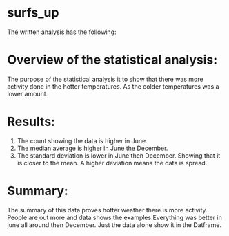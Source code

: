 # surfs_up
The written analysis has the following:
# Overview of the statistical analysis:
The purpose of the statistical analysis it to show that there was more activity done in the hotter temperatures. As the colder temperatures was a lower amount.

# Results:
1.	The count showing the data is higher in June.
2. The median average is higher in June the December.
3. The standard deviation is lower in June then December. Showing that it is closer to the mean.  A higher deviation means the data is spread.

# Summary:

The summary of this data proves hotter weather there is more activity. People are out more and data shows the examples.Everything was better in june all around then December. Just the data alone show it in the Datframe.
